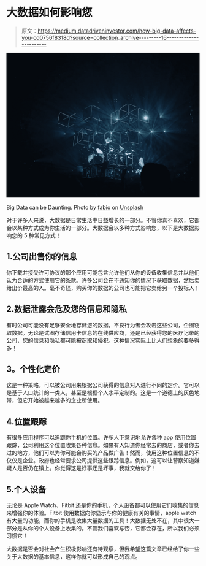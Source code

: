 # 大数据如何影响您

> 原文：<https://medium.datadriveninvestor.com/how-big-data-affects-you-cd0756f8318d?source=collection_archive---------16----------------------->

![](img/bcacaf0925ff906bc05c767abb5f5d99.png)

Big Data can be Daunting. Photo by [fabio](https://unsplash.com/@fabioha?utm_source=unsplash&utm_medium=referral&utm_content=creditCopyText) on [Unsplash](https://unsplash.com/s/photos/big-data?utm_source=unsplash&utm_medium=referral&utm_content=creditCopyText)

对于许多人来说，大数据是日常生活中日益增长的一部分。不管你喜不喜欢，它都会以某种方式成为你生活的一部分。大数据会以多种方式影响您，以下是大数据影响您的 5 种常见方式！

## 1.公司出售你的信息

你下载并接受许可协议的那个应用可能包含允许他们从你的设备收集信息并以他们认为合适的方式使用它的条款。许多公司会在不通知你的情况下获取数据，然后卖给出价最高的人。毫不奇怪，购买你的数据的公司也可能把它卖给另一个投标人！

## 2.数据泄露会危及您的信息和隐私

有时公司可能没有足够安全地存储您的数据，不良行为者会攻击这些公司，企图窃取数据。无论是试图存储信用卡信息的在线供应商，还是已经获得您的医疗记录的公司，您的信息和隐私都可能被窃取和侵犯。这种情况实际上比人们想象的要多得多！

## **3。个性化定价**

这是一种策略，可以被公司用来根据公司获得的信息对人进行不同的定价。它可以是基于人口统计的一类人，甚至是根据个人水平定制的。这是一个道德上的灰色地带，但它开始被越来越多的企业所使用。

## 4.位置跟踪

有很多应用程序可以追踪你手机的位置。许多人下意识地允许各种 app 使用位置跟踪，公司利用这个位置收集各种信息。如果有人知道你经常去的商店，或者你去过的地方，他们可以为你可能会购买的产品做广告！然而，使用这种位置信息的不仅仅是企业。政府也经常要求公司提供这些跟踪信息。例如，这可以让警察知道嫌疑人是否仍在镇上。你觉得这是好事还是坏事，我就交给你了！

## 5.个人设备

无论是 Apple Watch、Fitbit 还是你的手机，个人设备都可以使用它们收集的信息来增强你的体验。Fitbit 使用数据向你显示与你的健康有关的事情，apple watch 有大量的功能，而你的手机是收集大量数据的工具！大数据无处不在，其中很大一部分是从你的个人设备上收集的。不管我们喜欢与否，它都会存在，所以我们必须习惯它！

大数据是否会对社会产生积极影响还有待观察，但我希望这篇文章已经给了你一些关于大数据的基本信息，这样你就可以形成自己的观点。